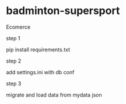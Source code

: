 # badminton-supersport

Ecomerce

step 1

pip install requirements.txt

step 2

add settings.ini with db conf

step 3

migrate and load data from mydata json

